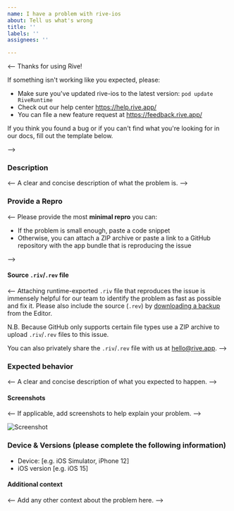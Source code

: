 ```yaml
---
name: I have a problem with rive-ios
about: Tell us what's wrong
title: ''
labels: ''
assignees: ''

---
```


<-- Thanks for using Rive!

If something isn't working like you expected, please:
- Make sure you've updated rive-ios to the latest version:
			`pod update RiveRuntime`
- Check out our help center
			https://help.rive.app/
- You can file a new feature request at
			https://feedback.rive.app/

If you think you found a bug or if you can't find what you're looking for 
in our docs, fill out the template below.

-->

### Description
<-- A clear and concise description of what the problem is. -->

### Provide a Repro
<-- 
Please provide the most **minimal repro** you can:
- If the problem is small enough, paste a code snippet
- Otherwise, you can attach a ZIP archive or paste a link to a GitHub repository with the app bundle that is reproducing the issue

-->

#### Source `.riv`/`.rev` file
<-- 
Attaching runtime-exported `.riv` file that reproduces the issue is immensely helpful for our team to identify the problem as fast as possible and fix it.
Please also include the source (`.rev`) by [downloading a backup](https://help.rive.app/editor/exporting#for-backup) from the Editor. 

N.B. Because GitHub only supports certain file types use a ZIP archive to upload `.riv`/`.rev` files to this issue.

You can also privately share the `.riv`/`.rev` file with us at hello@rive.app.
-->

### Expected behavior
<-- A clear and concise description of what you expected to happen. -->

#### Screenshots
<-- If applicable, add screenshots to help explain your problem. -->

![Screenshot](url)

### Device & Versions (please complete the following information)
- Device: [e.g. iOS Simulator, iPhone 12] 
- iOS version [e.g. iOS 15]

#### Additional context
<-- Add any other context about the problem here. -->
